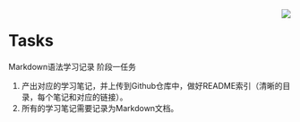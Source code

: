 <img align="right" src="https://github-readme-stats.vercel.app/api?username=onevcat&show_icons=true&icon_color=CE1D2D&text_color=718096&bg_color=ffffff&hide_title=true" />

# Tasks
Markdown语法学习记录
阶段一任务
1. 产出对应的学习笔记，并上传到Github仓库中，做好README索引（清晰的目录，每个笔记和对应的链接）。
2. 所有的学习笔记需要记录为Markdown文档。
